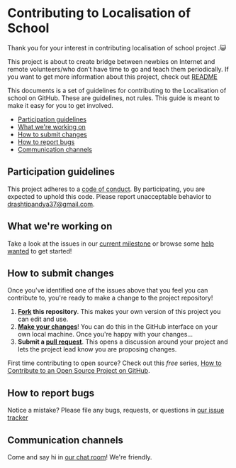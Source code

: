 # Contributing to Localisation of School

Thank you for your interest in contributing localisation of school project .:smiley_cat:

This project is about to create bridge between newbies on Internet and remote volunteers/who don’t have time to go and teach them periodically. If you want to get more information about this project, check out [README](README.md)

This documents is a set of guidelines for contributing to the Localisation of school on GitHub. These are guidelines, not rules. This guide is meant to make it easy for you to get involved.

* [Participation guidelines](#participation-guidelines)
* [What we're working on](#what-were-working-on)
* [How to submit changes](#how-to-submit-changes)
* [How to report bugs](#how-to-report-bugs)
* [Communication channels](#communication-channels)

## Participation guidelines

This project adheres to a [code of conduct](CODE_OF_CONDUCT.md). By participating, you are expected to uphold this code. Please report unacceptable behavior to drashtipandya37@gmail.com.

## What we're working on

Take a look at the issues in our [current milestone](https://github.com/drashti4/localisationofschool/milestones) or browse some [help wanted](https://github.com/drashti4/localisationofschool/issues?q=is%3Aissue+is%3Aopen+label%3A%22help+wanted%22) to get started!

## How to submit changes

Once you've identified one of the issues above that you feel you can contribute to, you're ready to make a change to the project repository!

1. **[Fork](https://help.github.com/articles/fork-a-repo/) this repository**. This makes your own version of this project you can edit and use.
2. **[Make your changes](https://guides.github.com/activities/forking/#making-changes)**! You can do this in the GitHub interface on your own local machine. Once you're happy with your changes...
3. **Submit a [pull request](https://help.github.com/articles/proposing-changes-to-a-project-with-pull-requests/)**. This opens a discussion around your project and lets the project lead know you are proposing changes.

First time contributing to open source? Check out this *free* series, [How to Contribute to an Open Source Project on GitHub](https://egghead.io/series/how-to-contribute-to-an-open-source-project-on-github).

## How to report bugs

Notice a mistake? Please file any bugs, requests, or questions in [our issue tracker](https://github.com/drashti4/localisationofschool/issues)

## Communication channels

Come and say hi in [our chat room](https://gitter.im/Open-Leadership-Localisation-of-School/Lobby)! We're friendly.
